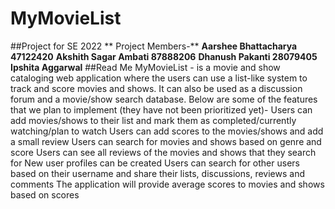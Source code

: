 # MyMovieList
##Project for SE 2022
** Project Members-**
**Aarshee Bhattacharya 47122420**
**Akshith Sagar Ambati 87888206**
**Dhanush Pakanti 28079405**
**Ipshita Aggarwal**
##Read Me
MyMovieList - is a movie and show cataloging web application where the users can use a list-like system to track and score movies and shows. It can also be used as a discussion forum and a movie/show search database. 
Below are some of the features that we plan to implement (they have not been prioritized yet)- 
Users can add movies/shows to their list and mark them as completed/currently watching/plan to watch
Users can add scores to the movies/shows and add a small review
Users can search for movies and shows based on genre and score
 Users can see all reviews of the movies and shows that they search for
New user profiles can be created 
Users can search for other users based on their username and share their lists, discussions, reviews and comments
The application will provide average scores to movies and shows based on scores
